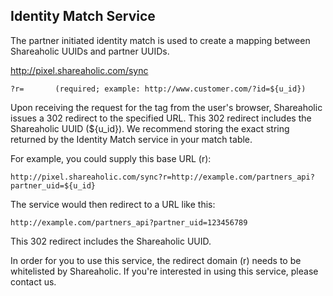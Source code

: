 Identity Match Service
---

The partner initiated identity match is used to create a mapping between Shareaholic UUIDs and partner UUIDs.

  http://pixel.shareaholic.com/sync
  
    ?r=       (required; example: http://www.customer.com/?id=${u_id})

Upon receiving the request for the tag from the user's browser, Shareaholic issues a 302 redirect to the specified URL. This 302 redirect includes the Shareaholic UUID (${u_id}). We recommend storing the exact string returned by the Identity Match service in your match table.

For example, you could supply this base URL (r):

    http://pixel.shareaholic.com/sync?r=http://example.com/partners_api?partner_uid=${u_id}

The service would then redirect to a URL like this:

    http://example.com/partners_api?partner_uid=123456789

This 302 redirect includes the Shareaholic UUID.

In order for you to use this service, the redirect domain (r) needs to be whitelisted by Shareaholic. If you're interested in using this service, please contact us.
